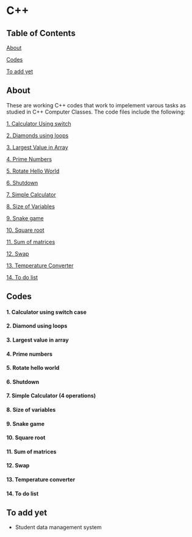 # C++

## Table of Contents
[About](#about)

[Codes](#codes)

[To add yet](#to-add-yet)

## About
These are working C++ codes that work to impelement varous tasks as studied in  C++ Computer Classes. 
The code files include the following:

[1. Calculator Using switch](#calculator-using-switch-case)

[2. Diamonds using loops](#diamond-using-loops)

[3. Largest Value in Array](#largest-value-in-array)

[4. Prime Numbers](#4-prime-numbers)

[5. Rotate Hello World](#rotate-hello-world)

[6. Shutdown](#shutdown)

[7. Simple Calculator](#simple-calculator-4-operations)

[8. Size of Variables](#size-of-variables)

[9. Snake game](#snake-game)

[10. Square root](#square-root)

[11. Sum of matrices](#sum-of-matrices)

[12. Swap](#swap)

[13. Temperature Converter](#temperature-converter)

[14. To do list](#to-do-list-list)


## Codes
#### 1. Calculator using  switch case
#### 2. Diamond using loops
#### 3. Largest value in array
#### 4. Prime numbers
#### 5. Rotate hello world
#### 6. Shutdown
#### 7. Simple Calculator (4 operations)
#### 8. Size of variables
#### 9. Snake game
#### 10. Square root
#### 11. Sum of  matrices
#### 12. Swap
#### 13. Temperature converter
#### 14. To do list 


## To add yet
* Student data management system
